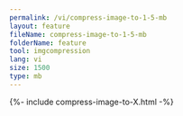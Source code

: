 ```yaml
---
permalink: /vi/compress-image-to-1-5-mb
layout: feature
fileName: compress-image-to-1-5-mb
folderName: feature
tool: imgcompression
lang: vi
size: 1500
type: mb
---
```


{%- include compress-image-to-X.html -%}
